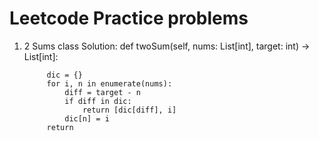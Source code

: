 # Leetcode Practice problems

1. 2 Sums
    class Solution:
        def twoSum(self, nums: List[int], target: int) -> List[int]:

            dic = {}
            for i, n in enumerate(nums): 
                diff = target - n 
                if diff in dic:
                    return [dic[diff], i]
                dic[n] = i
            return
